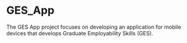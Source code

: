 # GES_App
The GES App project focuses on developing an application for mobile devices that develops Graduate Employability Skills (GES).
